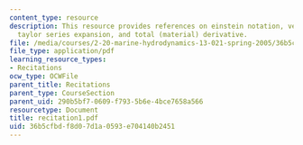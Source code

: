 ```yaml
---
content_type: resource
description: This resource provides references on einstein notation, vector Calculus,
  taylor series expansion, and total (material) derivative.
file: /media/courses/2-20-marine-hydrodynamics-13-021-spring-2005/36b5cfbdf8d07d1a0593e704140b2451_recitation1.pdf
file_type: application/pdf
learning_resource_types:
- Recitations
ocw_type: OCWFile
parent_title: Recitations
parent_type: CourseSection
parent_uid: 290b5bf7-0609-f793-5b6e-4bce7658a566
resourcetype: Document
title: recitation1.pdf
uid: 36b5cfbd-f8d0-7d1a-0593-e704140b2451
---
```

